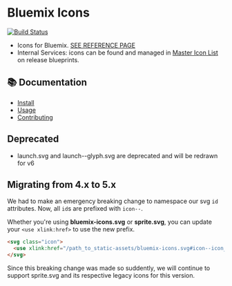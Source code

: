 # Bluemix Icons

[![Build Status](https://travis.innovate.ibm.com/Bluemix/bluemix-icons.svg?token=PscWax4p1FECdA5aCxvd&branch=master)](https://travis.innovate.ibm.com/Bluemix/bluemix-icons)

- Icons for Bluemix. [SEE REFERENCE PAGE](https://pages.github.ibm.com/Bluemix/bluemix-icons/)
- Internal Services: icons can be found and managed in [Master Icon List](https://releaseblueprints.ibm.com/display/CLOUDOE/Master+Icon+List) on release blueprints.

## :books: Documentation

* [Install](https://github.ibm.com/Bluemix/bluemix-icons/blob/master/docs/install.md)
* [Usage](https://github.ibm.com/Bluemix/bluemix-icons/blob/master/docs/usage.md)
* [Contributing](https://github.ibm.com/Bluemix/bluemix-icons/blob/master/docs/contributing.md)

## Deprecated

- launch.svg and launch--glyph.svg are deprecated and will be redrawn for v6

## Migrating from 4.x to 5.x

We had to make an emergency breaking change to namespace our svg `id` attributes.
Now, all `id`s are prefixed with `icon--`. 

Whether you're using __bluemix-icons.svg__ or __sprite.svg__, you can update your `<use xlink:href>` to use the new prefix.

```html
<svg class="icon">
  <use xlink:href="/path_to_static-assets/bluemix-icons.svg#icon--icon_name"></use>
</svg>
```

Since this breaking change was made so suddently, we will continue to support sprite.svg and its respective legacy icons for this version.
